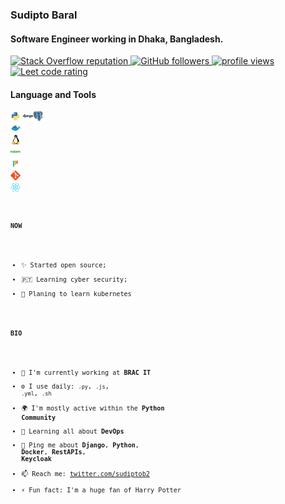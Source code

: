 ### Sudipto Baral

#### Software Engineer working in Dhaka, Bangladesh.

<p align="left">
  <a href="https://stackoverflow.com/users/5921662/sudipto">
    <img alt="Stack Overflow reputation" src="https://img.shields.io/stackexchange/stackoverflow/r/5921662?color=orange&label=reputation&logo=stackoverflow">
  </a>
  <a href="https://github.com/sudiptob2?tab=followers">
    <img alt="GitHub followers" src="https://img.shields.io/github/followers/sudiptob2?color=green&logo=github">
  </a>
    <a href="https://github.com/sudiptob2/">
    <img src="https://komarev.com/ghpvc/?username=sudiptob2" alt="profile views" />
  </a>
    </a>
    <a href="https://leetcode.com/sudiptob2/">
    <img src="https://cp-logo.vercel.app/leetcode/sudiptob2" alt="Leet code rating" />
  </a>
</p>

#### Language and Tools

<code><img height="16" src="img/python-original.svg" alt="python"></code> <code><img height="16" src="img/django-plain-wordmark.svg" alt="Django"><code><code><img height="16" src="img/postgresql-original.svg" alt="postgress"></code> <code><img height="16" src="img/docker-original.svg" alt="Docker"></code> <code><img height="16" src="img/linux-original.svg" alt="linux"></code> <code><img height="16" src="img/nginx-original.svg" alt="nginx"></code> <code><img height="16" src="img/pytest-original.svg" alt="pytest"></code> <code><img height="16" src="img/git-original.svg" alt="git"></code> <code><img height="16" src="img/react-original.svg" alt="react"></code>

#### NOW

- ✨ Started open source;
- 🇵🇹 Learning cyber security;
- 🍑 Planing to learn kubernetes

#### BIO

- 🏢 I'm currently working at **BRAC IT**
- ⚙️ I use daily: `.py`, `.js`, `.yml`, `.sh`
- 🌍 I'm mostly active within the **Python Community**
- 🌱 Learning all about **DevOps**
- 💬 Ping me about **Django**, **Python**, **Docker**, **RestAPIs**, **Keycloak**
- 📫 Reach me: [twitter.com/sudiptob2](https://twitter.com/sudiptob2)
- ⚡️ Fun fact: I'm a huge fan of Harry Potter
